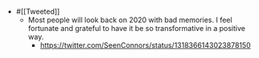 - #[[Tweeted]]
    - Most people will look back on 2020 with bad memories.
I feel fortunate and grateful to have it be so transformative in a positive way.
        - https://twitter.com/SeenConnors/status/1318366143023878150
